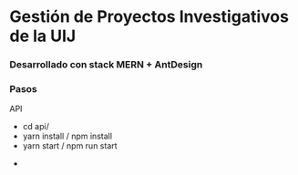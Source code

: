 # Gestión de Proyectos Investigativos de la UIJ
### Desarrollado con stack MERN + AntDesign

### Pasos
 API
- cd api/
- yarn install / npm install
- yarn start / npm run start


*

